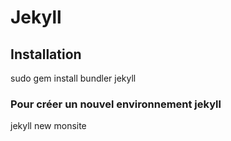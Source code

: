 # Jekyll

## Installation

sudo gem install bundler jekyll

### Pour créer un nouvel environnement jekyll

jekyll new monsite
